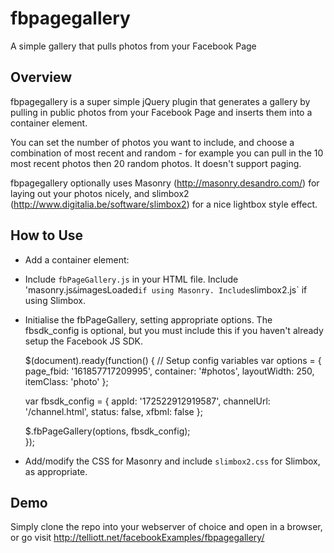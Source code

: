 fbpagegallery
=============

A simple gallery that pulls photos from your Facebook Page

Overview
--------
fbpagegallery is a super simple jQuery plugin that generates a gallery by pulling in public photos from your Facebook Page and inserts them into a container element.

You can set the number of photos you want to include, and choose a combination of most recent and random - for example you can pull in the 10 most recent photos then 20 random photos. It doesn't support paging.

fbpagegallery optionally uses Masonry (http://masonry.desandro.com/) for laying out your photos nicely, and slimbox2 (http://www.digitalia.be/software/slimbox2) for a nice lightbox style effect.

How to Use
----------
* Add a container element:
  <div id="#photos"></div>
* Include `fbPageGallery.js` in your HTML file. Include 'masonry.js` & `imagesLoaded` if using Masonry. Include `slimbox2.js` if using Slimbox.
 
  <script src="js/vendor/masonry.js"></script>
  <script src="js/vendor/imagesloaded.js"></script>
  <script src="js/vendor/slimbox2.js"></script>
  <script src="js/fbPageGallery.js"></script>
  
* Initialise the fbPageGallery, setting appropriate options. The fbsdk_config is optional, but you must include this if you haven't already setup the Facebook JS SDK.

  $(document).ready(function() {
    // Setup config variables
    var options = {
      page_fbid: '161857717209995',
      container: '#photos',
      layoutWidth: 250,
      itemClass: 'photo' 
    };

    var fbsdk_config = {
      appId: '172522912919587',
      channelUrl: '/channel.html',
      status: false,
      xfbml: false
    };
  
    $.fbPageGallery(options, fbsdk_config);  
  });

* Add/modify the CSS for Masonry and include `slimbox2.css` for Slimbox, as appropriate.

Demo
----

Simply clone the repo into your webserver of choice and open in a browser, or go visit http://telliott.net/facebookExamples/fbpagegallery/
